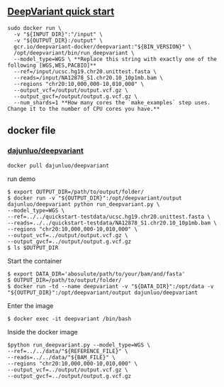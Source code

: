 

## [DeepVariant quick start](https://github.com/google/deepvariant/blob/r0.8/docs/deepvariant-quick-start.md)
```
sudo docker run \
  -v "${INPUT_DIR}":"/input" \
  -v "${OUTPUT_DIR}:/output" \
  gcr.io/deepvariant-docker/deepvariant:"${BIN_VERSION}" \
  /opt/deepvariant/bin/run_deepvariant \
  --model_type=WGS \ **Replace this string with exactly one of the following [WGS,WES,PACBIO]**
  --ref=/input/ucsc.hg19.chr20.unittest.fasta \
  --reads=/input/NA12878_S1.chr20.10_10p1mb.bam \
  --regions "chr20:10,000,000-10,010,000" \
  --output_vcf=/output/output.vcf.gz \
  --output_gvcf=/output/output.g.vcf.gz \
  --num_shards=1 **How many cores the `make_examples` step uses. Change it to the number of CPU cores you have.**
```


## docker file

### [dajunluo/deepvariant](https://hub.docker.com/r/dajunluo/deepvariant/)
```
docker pull dajunluo/deepvariant
```

run demo

```
$ export OUTPUT_DIR=/path/to/output/folder/
$ docker run -v "${OUTPUT_DIR}":/opt/deepvariant/output dajunluo/deepvariant python run_deepvariant.py \
--model_type=WGS \
--ref=../../quickstart-testdata/ucsc.hg19.chr20.unittest.fasta \
--reads=../../quickstart-testdata/NA12878_S1.chr20.10_10p1mb.bam \
--regions "chr20:10,000,000-10,010,000" \
--output_vcf=../output/output.vcf.gz \
--output_gvcf=../output/output.g.vcf.gz
$ ls $OUTPUT_DIR
```


Start the container

```
$ export DATA_DIR='abosulute/path/to/your/bam/and/fasta'
$ OUTPUT_DIR=/path/to/output/folder/
$ docker run -td --name deepvariant -v "${DATA_DIR}":/opt/data -v "${OUTPUT_DIR}":/opt/deepvariant/output dajunluo/deepvariant
```


Enter the image
```
$ docker exec -it deepvariant /bin/bash
```

Inside the docker image
```
$python run_deepvariant.py --model_type=WGS \
--ref=../../data/"${REFERENCE_FILE}" \
--reads=../../data/"${BAM_FILE}" \
--regions "chr20:10,000,000-10,010,000" \
--output_vcf=../output/output.vcf.gz \
--output_gvcf=../output/output.g.vcf.gz
```